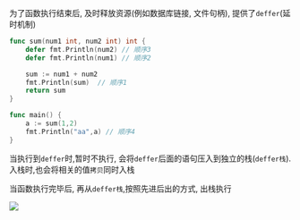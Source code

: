 为了函数执行结束后, 及时释放资源(例如数据库链接, 文件句柄), 提供了`deffer`(延时机制)

```go
func sum(num1 int, num2 int) int {
	defer fmt.Println(num2) // 顺序3
	defer fmt.Println(num1) // 顺序2

	sum := num1 + num2
	fmt.Println(sum)  // 顺序1
	return sum
}

func main() {
	a := sum(1,2)
	fmt.Println("aa",a) // 顺序4
}
```

当执行到`deffer`时,暂时不执行, 会将`deffer`后面的语句压入到独立的栈(`deffer栈`). 入栈时,也会将相关的值`拷贝`同时入栈

当函数执行完毕后, 再从`deffer栈`,按照先进后出的方式, 出栈执行



![](https://youpaiyun.zongqilive.cn/image/006tNc79ly1g1twu3spk8j30ji0ch74x.jpg)